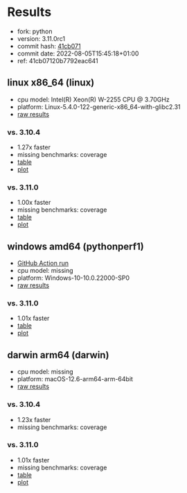 # Results

- fork: python
- version: 3.11.0rc1
- commit hash: [41cb071](https://github.com/python/cpython/commit/41cb071)
- commit date: 2022-08-05T15:45:18+01:00
- ref: 41cb07120b7792eac641

## linux x86_64 (linux)

- cpu model: Intel(R) Xeon(R) W-2255 CPU @ 3.70GHz
- platform: Linux-5.4.0-122-generic-x86_64-with-glibc2.31
- [raw results](bm-20220805-linux-x86_64-python-41cb07120b7792eac641-3.11.0rc1-41cb071.json)

### vs. 3.10.4

- 1.27x faster
- missing benchmarks: coverage
- [table](bm-20220805-linux-x86_64-python-41cb07120b7792eac641-3.11.0rc1-41cb071-vs-3.10.4.md)
- [plot](bm-20220805-linux-x86_64-python-41cb07120b7792eac641-3.11.0rc1-41cb071-vs-3.10.4.png)

### vs. 3.11.0

- 1.00x faster
- missing benchmarks: coverage
- [table](bm-20220805-linux-x86_64-python-41cb07120b7792eac641-3.11.0rc1-41cb071-vs-3.11.0.md)
- [plot](bm-20220805-linux-x86_64-python-41cb07120b7792eac641-3.11.0rc1-41cb071-vs-3.11.0.png)

## windows amd64 (pythonperf1)

- [GitHub Action run](https://github.com/faster-cpython/benchmarking/actions/runs/4483411487)
- cpu model: missing
- platform: Windows-10-10.0.22000-SP0
- [raw results](bm-20220805-pythonperf1-amd64-python-41cb07120b7792eac641-3.11.0rc1-41cb071.json)

### vs. 3.11.0

- 1.01x faster
- [table](bm-20220805-pythonperf1-amd64-python-41cb07120b7792eac641-3.11.0rc1-41cb071-vs-3.11.0.md)
- [plot](bm-20220805-pythonperf1-amd64-python-41cb07120b7792eac641-3.11.0rc1-41cb071-vs-3.11.0.png)

## darwin arm64 (darwin)

- cpu model: missing
- platform: macOS-12.6-arm64-arm-64bit
- [raw results](bm-20220805-darwin-arm64-python-41cb07120b7792eac641-3.11.0rc1-41cb071.json)

### vs. 3.10.4

- 1.23x faster
- missing benchmarks: coverage

### vs. 3.11.0

- 1.01x faster
- missing benchmarks: coverage
- [table](bm-20220805-darwin-arm64-python-41cb07120b7792eac641-3.11.0rc1-41cb071-vs-3.11.0.md)
- [plot](bm-20220805-darwin-arm64-python-41cb07120b7792eac641-3.11.0rc1-41cb071-vs-3.11.0.png)

